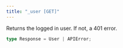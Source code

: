 ```yaml
---
title: "_user [GET]"
---
```


Returns the logged in user. If not, a 401 error.

```ts
type Response = User | APIError;
```
